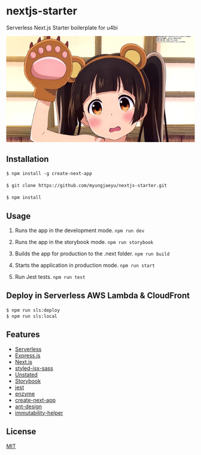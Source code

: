 # nextjs-starter

Serverless Next.js Starter boilerplate for u4bi

![_](_.png)

## Installation

```shell
$ npm install -g create-next-app

$ git clone https://github.com/myungjaeyu/nextjs-starter.git

$ npm install
```

## Usage

1. Runs the app in the development mode. `npm run dev`

2. Runs the app in the storybook mode. `npm run storybook`

3. Builds the app for production to the .next folder. `npm run build`

4. Starts the application in production mode. `npm run start`

5. Run Jest tests. `npm run test`


## Deploy in Serverless AWS Lambda & CloudFront

```
$ npm run sls:deploy
$ npm run sls:local
```


## Features

- [Serverless](https://github.com/serverless/serverless)
- [Express.js](https://github.com/expressjs/express)
- [Next.js](https://github.com/zeit/next.js)
- [styled-jsx-sass](https://github.com/giuseppeg/styled-jsx-plugin-sass)
- [Unstated](https://github.com/jamiebuilds/unstated)
- [Storybook](https://github.com/storybooks/storybook)
- [jest](https://github.com/facebook/jest)
- [enzyme](https://github.com/airbnb/enzyme)
- [create-next-app](https://github.com/segmentio/create-next-app)
- [ant-design](https://github.com/ant-design/ant-design)
- [immutability-helper](https://github.com/kolodny/immutability-helper)

## License

[MIT](LICENSE)